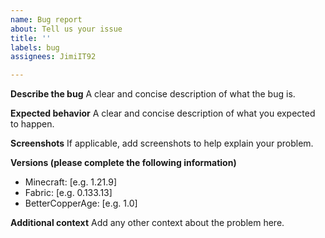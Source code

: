```yaml
---
name: Bug report
about: Tell us your issue
title: ''
labels: bug
assignees: JimiIT92

---
```


**Describe the bug**
A clear and concise description of what the bug is.

**Expected behavior**
A clear and concise description of what you expected to happen.

**Screenshots**
If applicable, add screenshots to help explain your problem.

**Versions (please complete the following information)**
- Minecraft: [e.g. 1.21.9]
- Fabric: [e.g. 0.133.13]
- BetterCopperAge: [e.g. 1.0]

**Additional context**
Add any other context about the problem here.